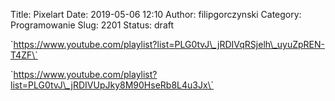 Title: Pixelart
Date: 2019-05-06 12:10
Author: filipgorczynski
Category: Programowanie
Slug: 2201
Status: draft

\`https://www.youtube.com/playlist?list=PLG0tvJ\_jRDIVqRSjelh\_uyuZpREN-T4ZF\`

\`https://www.youtube.com/playlist?list=PLG0tvJ\_jRDIVUpJky8M90HseRb8L4u3Jx\`

 
